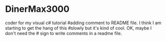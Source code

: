 # DinerMax3000
coder for my visual c# tutorial
#adding comment to README file. I think I am starting to get the hang of this 
#slowly but it's kind of cool.
OK, maybe I don't need the # sign to write comments in a readme file. 
